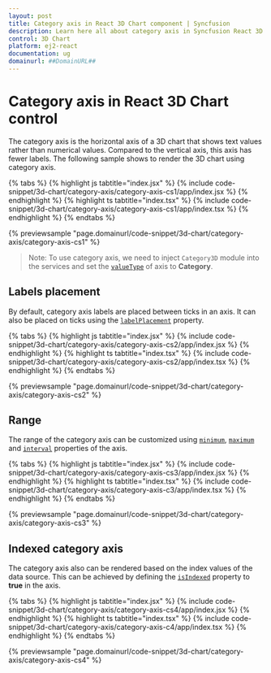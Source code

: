 ```yaml
---
layout: post
title: Category axis in React 3D Chart component | Syncfusion
description: Learn here all about category axis in Syncfusion React 3D Chart component of Syncfusion Essential JS 2 and more.
control: 3D Chart
platform: ej2-react
documentation: ug
domainurl: ##DomainURL##
---
```


# Category axis in React 3D Chart control

The category axis is the horizontal axis of a 3D chart that shows text values rather than numerical values. Compared to the vertical axis, this axis has fewer labels. The following sample shows to render the 3D chart using category axis.

{% tabs %}
{% highlight js tabtitle="index.jsx" %}
{% include code-snippet/3d-chart/category-axis/category-axis-cs1/app/index.jsx %}
{% endhighlight %}
{% highlight ts tabtitle="index.tsx" %}
{% include code-snippet/3d-chart/category-axis/category-axis-cs1/app/index.tsx %}
{% endhighlight %}
{% endtabs %}

{% previewsample "page.domainurl/code-snippet/3d-chart/category-axis/category-axis-cs1" %}

>Note: To use category axis, we need to inject `Category3D` module into the services and set the [`valueType`](https://helpej2.syncfusion.com/react/documentation/api/chart3d/axis3DModel/#valuetype) of axis to **Category**.

## Labels placement

By default, category axis labels are placed between ticks in an axis. It can also be placed on ticks using the [`labelPlacement`](https://helpej2.syncfusion.com/react/documentation/api/chart3d/axis3DModel/#labelplacement) property.

{% tabs %}
{% highlight js tabtitle="index.jsx" %}
{% include code-snippet/3d-chart/category-axis/category-axis-cs2/app/index.jsx %}
{% endhighlight %}
{% highlight ts tabtitle="index.tsx" %}
{% include code-snippet/3d-chart/category-axis/category-axis-cs2/app/index.tsx %}
{% endhighlight %}
{% endtabs %}

{% previewsample "page.domainurl/code-snippet/3d-chart/category-axis/category-axis-cs2" %}

## Range

The range of the category axis can be customized using [`minimum`](https://helpej2.syncfusion.com/react/documentation/api/chart3d/axis3DModel/#minimum), [`maximum`](https://helpej2.syncfusion.com/react/documentation/api/chart3d/axis3DModel/#maximum) and [`interval`](https://helpej2.syncfusion.com/react/documentation/api/chart3d/axis3DModel/#interval) properties of the axis.

{% tabs %}
{% highlight js tabtitle="index.jsx" %}
{% include code-snippet/3d-chart/category-axis/category-axis-cs3/app/index.jsx %}
{% endhighlight %}
{% highlight ts tabtitle="index.tsx" %}
{% include code-snippet/3d-chart/category-axis/category-axis-c3/app/index.tsx %}
{% endhighlight %}
{% endtabs %}

{% previewsample "page.domainurl/code-snippet/3d-chart/category-axis/category-axis-cs3" %}

## Indexed category axis

The category axis also can be rendered based on the index values of the data source. This can be achieved by defining the [`isIndexed`](https://helpej2.syncfusion.com/react/documentation/api/chart3d/axis3DModel/#isindexed) property to **true** in the axis.

{% tabs %}
{% highlight js tabtitle="index.jsx" %}
{% include code-snippet/3d-chart/category-axis/category-axis-cs4/app/index.jsx %}
{% endhighlight %}
{% highlight ts tabtitle="index.tsx" %}
{% include code-snippet/3d-chart/category-axis/category-axis-c4/app/index.tsx %}
{% endhighlight %}
{% endtabs %}

{% previewsample "page.domainurl/code-snippet/3d-chart/category-axis/category-axis-cs4" %}